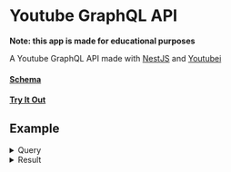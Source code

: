 # Youtube GraphQL API

**Note: this app is made for educational purposes**

A Youtube GraphQL API made with [NestJS](https://docs.nestjs.com/graphql) and [Youtubei](https://github.com/SuspiciousLookingOwl/youtubei)

#### [Schema](./src/schema.gql)

#### [Try It Out](https://youtubei-gql.glitch.me/graphql)

## Example

<details>
	<summary>Query</summary>

    ```gql
    query {
    	search(keyword: "never gonna give you up", limit: 3) {
    		items {
    		... on BaseChannel {
    			channelId: id
    			name
    		}
    		... on VideoCompact {
    			videoId: id
    			title
    			channel {
    			name
    			}
    		}
    		... on PlaylistCompact {
    			playlistId: id
    			title
    			channel {
    			name
    			}
    		}
    		}
    	}
    	video(id: "dQw4w9WgXcQ") {
    		id,
    		title
    		related(limit: 1) {
    		items {
    			id
    			title
    			channel {
    			name
    			videos(limit: 5) {
    				items {
    				id
    				title
    				}
    			}
    			}
    		}
    		}
    }
    }
    ```

</details>

<details>
	<summary>Result</summary>

    ```json
    {
    	"data": {
    		"search": {
    		"items": [
    			{
    			"videoId": "dQw4w9WgXcQ",
    			"title": "Rick Astley - Never Gonna Give You Up (Official Music Video)",
    			"channel": {
    				"name": "Rick Astley"
    			}
    			},
    			{
    			"videoId": "34Ig3X59_qA",
    			"title": "Never Gonna Give You Up - Rick Astley (Lyrics) 🎵",
    			"channel": {
    				"name": "DopeLyrics"
    			}
    			},
    			{
    			"videoId": "LLFhKaqnWwk",
    			"title": "Rick Astley - Never Gonna Give You Up (Official Animated Video)",
    			"channel": {
    				"name": "Rick Astley"
    			}
    			}
    		]
    		},
    		"video": {
    		"id": "dQw4w9WgXcQ",
    		"title": "Rick Astley - Never Gonna Give You Up (Official Music Video)",
    		"related": {
    			"items": [
    			{
    				"id": "yPYZpwSpKmA",
    				"title": "Rick Astley - Together Forever (Official Video) [Remastered in 4K]",
    				"channel": {
    				"name": "Rick Astley",
    				"videos": {
    					"items": [
    					{
    						"id": "LLFhKaqnWwk",
    						"title": "Rick Astley - Never Gonna Give You Up (Official Animated Video)"
    					},
    					{
    						"id": "rZlQ28OeGMI",
    						"title": "Rick Astley – My Arms Keep Missing You (Official Audio)"
    					},
    					{
    						"id": "JIOPB36ALMM",
    						"title": "Rick Astley - abcdefu (GAYLE Cover)"
    					}
    					]
    				}
    				}
    			}
    			]
    		}
    		}
    	}
    }
    ```

## Development

Install `pnpm` if you haven't

```
npm i -g pnpm
```

Install dependency

```
pnpm i
```

Start the dev server:

```
pnpm start:dev
```
